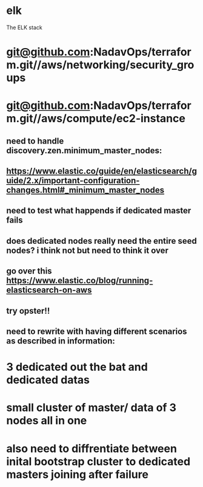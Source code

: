# elk
The ELK stack

# git@github.com:NadavOps/terraform.git//aws/networking/security_groups
# git@github.com:NadavOps/terraform.git//aws/compute/ec2-instance

## need to handle discovery.zen.minimum_master_nodes:
## https://www.elastic.co/guide/en/elasticsearch/guide/2.x/important-configuration-changes.html#_minimum_master_nodes


## need to test what happends if dedicated master fails

## does dedicated nodes really need the entire seed nodes? i think not but need to think it over


## go over this https://www.elastic.co/blog/running-elasticsearch-on-aws

## try opster!!


## need to rewrite with having different scenarios as described in information:
# 3 dedicated out the bat and dedicated datas
# small cluster of master/ data of 3 nodes all in one
# also need to diffrentiate between inital bootstrap cluster to dedicated masters joining after failure